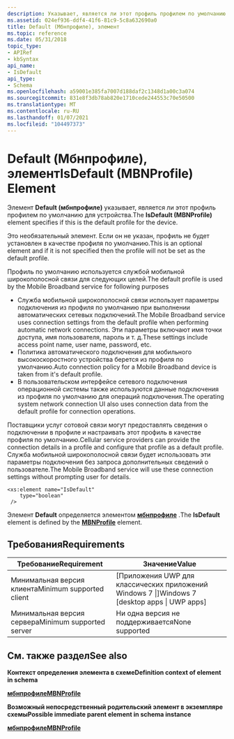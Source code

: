 ```yaml
---
description: Указывает, является ли этот профиль профилем по умолчанию для устройства.
ms.assetid: 024ef936-ddf4-41f6-81c9-5c8a632690a0
title: Default (Мбнпрофиле), элемент
ms.topic: reference
ms.date: 05/31/2018
topic_type:
- APIRef
- kbSyntax
api_name:
- IsDefault
api_type:
- Schema
ms.openlocfilehash: a59001e385fa7007d188daf2c1348d1a00c3a074
ms.sourcegitcommit: 831e8f3db78ab820e1710cede244553c70e50500
ms.translationtype: MT
ms.contentlocale: ru-RU
ms.lasthandoff: 01/07/2021
ms.locfileid: "104497373"
---
```

# <a name="isdefault-mbnprofile-element"></a><span data-ttu-id="3e657-103">Default (Мбнпрофиле), элемент</span><span class="sxs-lookup"><span data-stu-id="3e657-103">IsDefault (MBNProfile) Element</span></span>

<span data-ttu-id="3e657-104">Элемент **Default (мбнпрофиле)** указывает, является ли этот профиль профилем по умолчанию для устройства.</span><span class="sxs-lookup"><span data-stu-id="3e657-104">The **IsDefault (MBNProfile)** element specifies if this is the default profile for the device.</span></span>

<span data-ttu-id="3e657-105">Это необязательный элемент. Если он не указан, профиль не будет установлен в качестве профиля по умолчанию.</span><span class="sxs-lookup"><span data-stu-id="3e657-105">This is an optional element and if it is not specified then the profile will not be set as the default profile.</span></span>

<span data-ttu-id="3e657-106">Профиль по умолчанию используется службой мобильной широкополосной связи для следующих целей.</span><span class="sxs-lookup"><span data-stu-id="3e657-106">The default profile is used by the Mobile Broadband service for following purposes</span></span>

-   <span data-ttu-id="3e657-107">Служба мобильной широкополосной связи использует параметры подключения из профиля по умолчанию при выполнении автоматических сетевых подключений.</span><span class="sxs-lookup"><span data-stu-id="3e657-107">The Mobile Broadband service uses connection settings from the default profile when performing automatic network connections.</span></span> <span data-ttu-id="3e657-108">Эти параметры включают имя точки доступа, имя пользователя, пароль и т. д.</span><span class="sxs-lookup"><span data-stu-id="3e657-108">These settings include access point name, user name, password, etc.</span></span>
-   <span data-ttu-id="3e657-109">Политика автоматического подключения для мобильного высокоскоростного устройства берется из профиля по умолчанию.</span><span class="sxs-lookup"><span data-stu-id="3e657-109">Auto connection policy for a Mobile Broadband device is taken from it's default profile.</span></span>
-   <span data-ttu-id="3e657-110">В пользовательском интерфейсе сетевого подключения операционной системы также используются данные подключения из профиля по умолчанию для операций подключения.</span><span class="sxs-lookup"><span data-stu-id="3e657-110">The operating system network connection UI also uses connection data from the default profile for connection operations.</span></span>

<span data-ttu-id="3e657-111">Поставщики услуг сотовой связи могут предоставлять сведения о подключении в профиле и настраивать этот профиль в качестве профиля по умолчанию.</span><span class="sxs-lookup"><span data-stu-id="3e657-111">Cellular service providers can provide the connection details in a profile and configure that profile as a default profile.</span></span> <span data-ttu-id="3e657-112">Служба мобильной широкополосной связи будет использовать эти параметры подключения без запроса дополнительных сведений о пользователе.</span><span class="sxs-lookup"><span data-stu-id="3e657-112">The Mobile Broadband service will use these connection settings without prompting user for details.</span></span>

``` syntax
<xs:element name="IsDefault"
    type="boolean"
 />
```

<span data-ttu-id="3e657-113">Элемент **Default** определяется элементом [**мбнпрофиле**](schema-mbnprofile-element.md) .</span><span class="sxs-lookup"><span data-stu-id="3e657-113">The **IsDefault** element is defined by the [**MBNProfile**](schema-mbnprofile-element.md) element.</span></span>

## <a name="requirements"></a><span data-ttu-id="3e657-114">Требования</span><span class="sxs-lookup"><span data-stu-id="3e657-114">Requirements</span></span>



| <span data-ttu-id="3e657-115">Требование</span><span class="sxs-lookup"><span data-stu-id="3e657-115">Requirement</span></span> | <span data-ttu-id="3e657-116">Значение</span><span class="sxs-lookup"><span data-stu-id="3e657-116">Value</span></span> |
|-------------------------------------|---------------------------------------------------|
| <span data-ttu-id="3e657-117">Минимальная версия клиента</span><span class="sxs-lookup"><span data-stu-id="3e657-117">Minimum supported client</span></span><br/> | <span data-ttu-id="3e657-118">\[Приложения UWP для классических приложений Windows 7 \|\]</span><span class="sxs-lookup"><span data-stu-id="3e657-118">Windows 7 \[desktop apps \| UWP apps\]</span></span><br/> |
| <span data-ttu-id="3e657-119">Минимальная версия сервера</span><span class="sxs-lookup"><span data-stu-id="3e657-119">Minimum supported server</span></span><br/> | <span data-ttu-id="3e657-120">Ни одна версия не поддерживается</span><span class="sxs-lookup"><span data-stu-id="3e657-120">None supported</span></span><br/>                         |



## <a name="see-also"></a><span data-ttu-id="3e657-121">См. также раздел</span><span class="sxs-lookup"><span data-stu-id="3e657-121">See also</span></span>

<dl> <dt>

<span data-ttu-id="3e657-122">**Контекст определения элемента в схеме**</span><span class="sxs-lookup"><span data-stu-id="3e657-122">**Definition context of element in schema**</span></span>
</dt> <dt>

[<span data-ttu-id="3e657-123">**мбнпрофиле**</span><span class="sxs-lookup"><span data-stu-id="3e657-123">**MBNProfile**</span></span>](schema-mbnprofile-element.md)
</dt> <dt>

<span data-ttu-id="3e657-124">**Возможный непосредственный родительский элемент в экземпляре схемы**</span><span class="sxs-lookup"><span data-stu-id="3e657-124">**Possible immediate parent element in schema instance**</span></span>
</dt> <dt>

[<span data-ttu-id="3e657-125">**мбнпрофиле**</span><span class="sxs-lookup"><span data-stu-id="3e657-125">**MBNProfile**</span></span>](schema-mbnprofile-element.md)
</dt> </dl>

 

 




